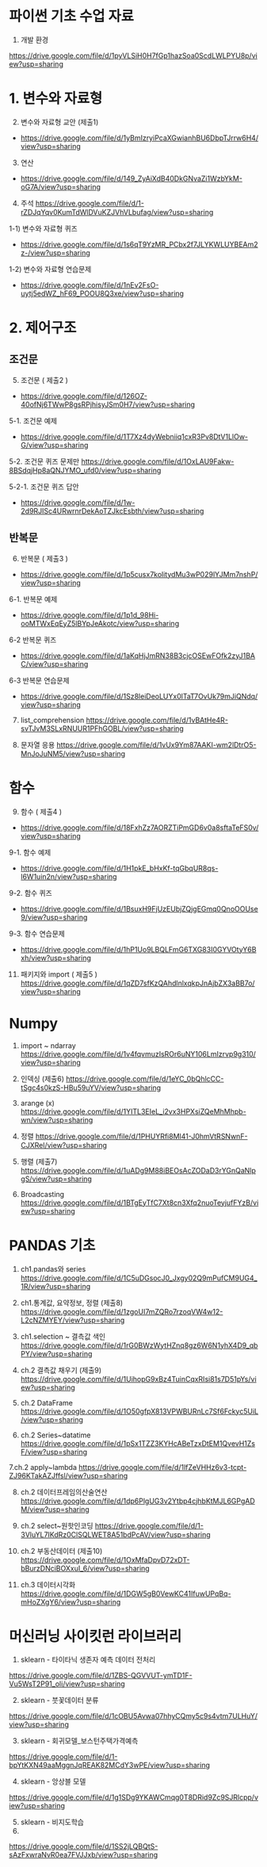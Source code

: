 # 파이썬 기초 수업 자료 

1. 개발 환경 

https://drive.google.com/file/d/1pyVLSiH0H7fGp1hazSoa0ScdLWLPYU8p/view?usp=sharing

# 1. 변수와 자료형 

2. 변수와 자료형 교안 (제출1)
* https://drive.google.com/file/d/1yBmIzryiPcaXGwianhBU6DbpTJrrw6H4/view?usp=sharing

3. 연산
* https://drive.google.com/file/d/149_ZyAiXdB40DkGNvaZi1WzbYkM-oG7A/view?usp=sharing

4. 주석
https://drive.google.com/file/d/1-rZDJqYqv0KumTdWlDVuKZJVhVLbufag/view?usp=sharing

1-1) 변수와 자료형 퀴즈 
* https://drive.google.com/file/d/1s6qT9YzMR_PCbx2f7JLYKWLUYBEAm2z-/view?usp=sharing

1-2) 변수와 자료형 연습문제 
* https://drive.google.com/file/d/1nEv2FsO-uytj5edWZ_hF69_POOU8Q3xe/view?usp=sharing

# 2. 제어구조 

## 조건문

5. 조건문 ( 제출2 ) 
* https://drive.google.com/file/d/126OZ-40ofNj6TWwP8gsRPjhisyJSm0H7/view?usp=sharing

5-1. 조건문 예제
* https://drive.google.com/file/d/1T7Xz4dyWebniiq1cxR3Pv8DtV1LlOw-G/view?usp=sharing

5-2. 조건문 퀴즈 문제만
https://drive.google.com/file/d/1OxLAU9Fakw-8BSdqjHp8aQNJYMO_ufd0/view?usp=sharing

5-2-1. 조건문 퀴즈 답안 
* https://drive.google.com/file/d/1w-2d9RJISc4URwrnrDekAoTZJkcEsbth/view?usp=sharing


## 반복문 

6. 반복문 ( 제출3 )
* https://drive.google.com/file/d/1p5cusx7kolitydMu3wP029lYJMm7nshP/view?usp=sharing

6-1. 반복문 예제 
* https://drive.google.com/file/d/1p1d_98Hi-ooMTWxEqEyZ5lBYpJeAkotc/view?usp=sharing

6-2 반복문 퀴즈 
* https://drive.google.com/file/d/1aKqHjJmRN38B3cjcOSEwFOfk2zyJ1BAC/view?usp=sharing

6-3 반복문 연습문제 
* https://drive.google.com/file/d/1Sz8leiDeoLUYx0lTaT7OvUk79mJiQNdq/view?usp=sharing

7. list_comprehension
https://drive.google.com/file/d/1vBAtHe4R-svTJvM3SLxRNUUR1PFhGOBL/view?usp=sharing

8. 문자열 응용
https://drive.google.com/file/d/1vUx9Ym87AAKI-wm2lDtrO5-MnJoJuNM5/view?usp=sharing

# 함수 

9.  함수 ( 제출4 )
* https://drive.google.com/file/d/18FxhZz7AORZTiPmGD6v0a8sftaTeFS0v/view?usp=sharing

9-1. 함수 예제 
* https://drive.google.com/file/d/1H1pkE_bHxKf-tqGbqUR8qs-l6W1uin2n/view?usp=sharing

9-2. 함수 퀴즈 
* https://drive.google.com/file/d/1BsuxH9FjUzEUbjZQjgEGmq0QnoOOUse9/view?usp=sharing

9-3. 함수 연습문제 
* https://drive.google.com/file/d/1hP1Uo9LBQLFmG6TXG83I0GYVOtyY6Bxh/view?usp=sharing


11. 패키지와 import ( 제출5 )
https://drive.google.com/file/d/1qZD7sfKzQAhdlnlxqkpJnAjbZX3aBB7o/view?usp=sharing


# Numpy 

1. import ~ ndarray 
https://drive.google.com/file/d/1v4fqvmuzIsROr6uNY106LmIzrvp9g310/view?usp=sharing

2. 인덱싱 (제출6) 
https://drive.google.com/file/d/1eYC_0bQhlcCC-tSgc4s0kzS-HBu59uYV/view?usp=sharing

3. arange (x) 
https://drive.google.com/file/d/1YITL3EIeL_i2vx3HPXsiZQeMhMhpb-wn/view?usp=sharing

4. 정렬
https://drive.google.com/file/d/1PHUYRfi8Ml41-J0hmVtRSNwnF-CJXRel/view?usp=sharing

6. 행렬 (제출7)
https://drive.google.com/file/d/1uADg9M88iBEOsAcZODaD3rYGnQaNlpgS/view?usp=sharing

6. Broadcasting
https://drive.google.com/file/d/1BTgEyTfC7Xt8cn3Xfq2nuoTeyjufFYzB/view?usp=sharing

# PANDAS 기초 

1. ch1.pandas와 series
https://drive.google.com/file/d/1C5uDGsocJ0_Jxgy02Q9mPufCM9UG4_1R/view?usp=sharing

2. ch1.통계값, 요약정보, 정렬 (제출8)
https://drive.google.com/file/d/1zgoUI7mZQRo7rzoqVW4w12-L2cNZMYEY/view?usp=sharing

3. ch1.selection ~ 결측값 색인
https://drive.google.com/file/d/1rG0BWzWytHZnq8gz6W6N1yhX4D9_qbPY/view?usp=sharing

4. ch.2 결측값 채우기 (제출9)
https://drive.google.com/file/d/1UihopG9xBz4TuinCqxRIsi81s7D51pYs/view?usp=sharing

5. ch.2 DataFrame
https://drive.google.com/file/d/1O50gfpX813VPWBURnLc7Sf6Fckyc5UiL/view?usp=sharing

6. ch.2 Series~datatime
https://drive.google.com/file/d/1pSx1TZZ3KYHcABeTzxDtEM1QvevH1ZsF/view?usp=sharing

7.ch.2 apply~lambda
https://drive.google.com/file/d/1lfZeVHHz6v3-tcpt-ZJ96KTakAZJffsl/view?usp=sharing

8. ch.2 데이터프레임의산술연산
https://drive.google.com/file/d/1dp6PlgUG3v2Ytbp4cjhbKtMJL6GPgADM/view?usp=sharing

9. ch.2 select~원핫인코딩
https://drive.google.com/file/d/1-3VluYL7IKdRz0ClSQLWET8A51bdPcAV/view?usp=sharing

10. ch.2 부동산데이터 (제출10) 
https://drive.google.com/file/d/1OxMfaDpvD72xDT-bBurzDNciBOXxuI_6/view?usp=sharing

11. ch.3 데이터시각화
https://drive.google.com/file/d/1DGW5gB0VewKC41IfuwUPqBq-mHoZXgY6/view?usp=sharing

# 머신러닝 사이킷런 라이브러리 

1. sklearn - 타이타닉 생존자 예측 데이터 전처리 

https://drive.google.com/file/d/1ZBS-QGVVUT-ymTD1F-Vu5WsT2P91_oli/view?usp=sharing

2. sklearn - 붓꽃데이터 분류

 https://drive.google.com/file/d/1cOBU5Avwa07hhyCQmy5c9s4vtm7ULHuY/view?usp=sharing

3. sklearn - 회귀모델_보스턴주택가격예측

https://drive.google.com/file/d/1-bpYtKXN49aaMggnJqREAK82MCdY3wPE/view?usp=sharing

4. sklearn - 앙상블 모델

https://drive.google.com/file/d/1g1SDg9YKAWCmqg0T8DRid9Zc9SJRlcpp/view?usp=sharing

5. sklearn - 비지도학습
6. 
https://drive.google.com/file/d/1SS2jLQBQtS-sAzFxwraNvR0ea7FVJJxb/view?usp=sharing
